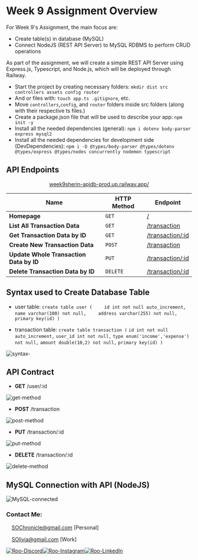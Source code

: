 # Week 9 Assignment Overview

For Week 9's Assignment, the main focus are:
- Create table(s) in database (MySQL)
- Connect NodeJS (REST API Server) to MySQL RDBMS to perform CRUD operations

As part of the assignment, we will create a simple REST API Server using Express.js, Typescript, and Node.js, which will be deployed through Railway.

- Start the project by creating necessary folders: `mkdir dist src controllers assets config router`
- And or files with: `touch app.ts .gitignore`, etc.
- Move `controllers`,`config`, and `router` folders inside src folders (along with their respective ts files.)
- Create a package.json file that will be used to describe your app: `npm init -y`
- Install all the needed dependencies (general): `npm i dotenv body-parser express mysql2` 
- Install all the needed dependencies for development side (DevDependencies): `npm i -D @types/body-parser @types/dotenv @types/express @types/nodes concurrently nodemon typescript`

## API Endpoints
<p align="center">
<a href="https://week9sherin-apidb-prod.up.railway.app/">week9sherin-apidb-prod.up.railway.app/</a>
</p>

<div align="center">

| Name  | HTTP Method | Endpoint | 
| ----------- | ----------- | ----------- |
| **Homepage** | `GET` |[/](https://week9sherin-apidb-prod.up.railway.app/)
| **List All Transaction Data** | `GET` | [/transaction](https://week9sherin-apidb-prod.up.railway.app/transaction)
| **Get Transaction Data by ID** | `GET` | [/transaction/:id](https://week9sherin-apidb-prod.up.railway.app/transaction/1) |
| **Create New Transaction Data** | `POST` | [/transaction](https://week9sherin-apidb-prod.up.railway.app/transaction) |
| **Update Whole Transaction Data by ID** | `PUT` | [/transaction/:id](https://week9sherin-apidb-prod.up.railway.app/transaction/1) |
| **Delete Transaction Data by ID** | `DELETE` | [/transaction/:id](https://week9sherin-apidb-prod.up.railway.app/transaction/1) |
</div>

## Syntax used to Create Database Table
- user table:
`create table user (`
`    id int not null auto_increment,`
`    name varchar(100) not null,`
`    address varchar(255) not null,`
`    primary key(id) )`

- transaction table:
`create table transaction (`
    `id int not null auto_increment,`
    `user_id int not null,`
    `type enum('income','expense') not null,`
    `amount double(10,2) not null,`
    `primary key(id) )`
    
![syntax-](https://raw.githubusercontent.com/RevoU-FSSE-2/week-9-SherinOlivia/main/documentation/syntax-createtable.webp)

## API Contract
- **GET** /user/:id
  
![get-method](https://raw.githubusercontent.com/RevoU-FSSE-2/week-9-SherinOlivia/main/documentation/get-userid-method.webp)
- **POST** /transaction
  
![post-method](https://raw.githubusercontent.com/RevoU-FSSE-2/week-9-SherinOlivia/main/documentation/post-method.webp)
- **PUT** /transaction/:id
  
![put-method](https://raw.githubusercontent.com/RevoU-FSSE-2/week-9-SherinOlivia/main/documentation/put-method.webp)
- **DELETE** /transaction/:id
  
![delete-method](https://raw.githubusercontent.com/RevoU-FSSE-2/week-9-SherinOlivia/main/documentation/delete-method.webp)


## MySQL Connection with API (NodeJS)
![MySQL-connected](https://raw.githubusercontent.com/RevoU-FSSE-2/week-9-SherinOlivia/main/documentation/mysql-connected.webp)

### Contact Me:

<img src="https://raw.githubusercontent.com/RevoU-FSSE-2/week-7-SherinOlivia/3dd7cdf0d5c9fc1828f0dfcac8ef2e9c057902be/assets/gmail-icon.svg" width="15px" background-color="none">[SOChronicle@gmail.com](mailto:SOChronicle@gmail.com) [Personal]

<img src="https://raw.githubusercontent.com/RevoU-FSSE-2/week-7-SherinOlivia/3dd7cdf0d5c9fc1828f0dfcac8ef2e9c057902be/assets/gmail-icon.svg" width="15px" background-color="none">[SOlivia@gmail.com](mailto:SOlivia198@gmail.com) [Work]

[![Roo-Discord](https://raw.githubusercontent.com/RevoU-FSSE-2/week-5-SherinOlivia/bddf1eca3ee3ad82db2f228095d01912bf9c3de6/assets/MDimgs/icons8-discord.svg)](https://discord.com/users/shxdxr#7539)[![Roo-Instagram](https://raw.githubusercontent.com/RevoU-FSSE-2/week-5-SherinOlivia/bddf1eca3ee3ad82db2f228095d01912bf9c3de6/assets/MDimgs/icons8-instagram.svg)](https://instagram.com/shxdxr?igshid=MzRlODBiNWFlZA==)[![Roo-LinkedIn](https://raw.githubusercontent.com/RevoU-FSSE-2/week-5-SherinOlivia/bddf1eca3ee3ad82db2f228095d01912bf9c3de6/assets/MDimgs/icons8-linkedin-circled.svg)](https://www.linkedin.com/in/sherin-olivia-07311127a/)
